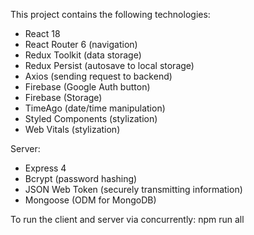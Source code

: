 This project contains the following technologies:
- React 18
- React Router 6 (navigation)
- Redux Toolkit (data storage)
- Redux Persist (autosave to local storage)
- Axios (sending request to backend)
- Firebase (Google Auth button)
- Firebase (Storage)
- TimeAgo (date/time manipulation)
- Styled Components (stylization)
- Web Vitals (stylization)

Server:
- Express 4
- Bcrypt (password hashing)
- JSON Web Token (securely transmitting information)
- Mongoose (ODM for MongoDB)

To run the client and server via concurrently:
npm run all